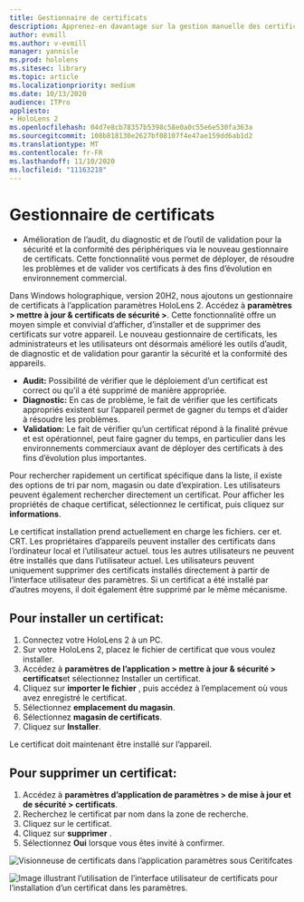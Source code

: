 ```yaml
---
title: Gestionnaire de certificats
description: Apprenez-en davantage sur la gestion manuelle des certificats sur HoloLens 2.
author: evmill
ms.author: v-evmill
manager: yannisle
ms.prod: hololens
ms.sitesec: library
ms.topic: article
ms.localizationpriority: medium
ms.date: 10/13/2020
audience: ITPro
appliesto:
- HoloLens 2
ms.openlocfilehash: 04d7e8cb78357b5398c58e0a0c55e6e530fa363a
ms.sourcegitcommit: 108b818130e2627bf08107f4e47ae159dd6ab1d2
ms.translationtype: MT
ms.contentlocale: fr-FR
ms.lasthandoff: 11/10/2020
ms.locfileid: "11163218"
---
```

# Gestionnaire de certificats

- Amélioration de l’audit, du diagnostic et de l’outil de validation pour la sécurité et la conformité des périphériques via le nouveau gestionnaire de certificats. Cette fonctionnalité vous permet de déployer, de résoudre les problèmes et de valider vos certificats à des fins d’évolution en environnement commercial.

Dans Windows holographique, version 20H2, nous ajoutons un gestionnaire de certificats à l’application paramètres HoloLens 2. Accédez à **paramètres > mettre à jour & certificats de sécurité >**. Cette fonctionnalité offre un moyen simple et convivial d’afficher, d’installer et de supprimer des certificats sur votre appareil. Le nouveau gestionnaire de certificats, les administrateurs et les utilisateurs ont désormais amélioré les outils d’audit, de diagnostic et de validation pour garantir la sécurité et la conformité des appareils. 

-   **Audit:** Possibilité de vérifier que le déploiement d’un certificat est correct ou qu’il a été supprimé de manière appropriée. 
-   **Diagnostic:** En cas de problème, le fait de vérifier que les certificats appropriés existent sur l’appareil permet de gagner du temps et d’aider à résoudre les problèmes. 
-   **Validation:** Le fait de vérifier qu’un certificat répond à la finalité prévue et est opérationnel, peut faire gagner du temps, en particulier dans les environnements commerciaux avant de déployer des certificats à des fins d’évolution plus importantes.

Pour rechercher rapidement un certificat spécifique dans la liste, il existe des options de tri par nom, magasin ou date d’expiration. Les utilisateurs peuvent également rechercher directement un certificat. Pour afficher les propriétés de chaque certificat, sélectionnez le certificat, puis cliquez sur **informations**. 

Le certificat installation prend actuellement en charge les fichiers. cer et. CRT. Les propriétaires d’appareils peuvent installer des certificats dans l’ordinateur local et l’utilisateur actuel.  tous les autres utilisateurs ne peuvent être installés que dans l’utilisateur actuel. Les utilisateurs peuvent uniquement supprimer des certificats installés directement à partir de l’interface utilisateur des paramètres. Si un certificat a été installé par d’autres moyens, il doit également être supprimé par le même mécanisme.

## Pour installer un certificat: 

1.  Connectez votre HoloLens 2 à un PC.
1.  Sur votre HoloLens 2, placez le fichier de certificat que vous voulez installer.
1.  Accédez à **paramètres de l’application > mettre à jour & sécurité > certificats**et sélectionnez Installer un certificat.
1.  Cliquez sur **importer le fichier** , puis accédez à l’emplacement où vous avez enregistré le certificat.
1.  Sélectionnez **emplacement du magasin**.
1.  Sélectionnez **magasin de certificats**.
1.  Cliquez sur **Installer**.

Le certificat doit maintenant être installé sur l’appareil.

## Pour supprimer un certificat: 
1. Accédez à **paramètres d’application de paramètres > de mise à jour et de sécurité > certificats**.
1. Recherchez le certificat par nom dans la zone de recherche.
1. Cliquez sur le certificat.
1. Cliquez sur **supprimer** .
1. Sélectionnez **Oui** lorsque vous êtes invité à confirmer.


![Visionneuse de certificats dans l’application paramètres sous Ceritifcates](images/certificate-viewer-device.jpg)

![Image illustrant l’utilisation de l’interface utilisateur de certificats pour l’installation d’un certificat dans les paramètres.](images/certificate-device-install.jpg)
